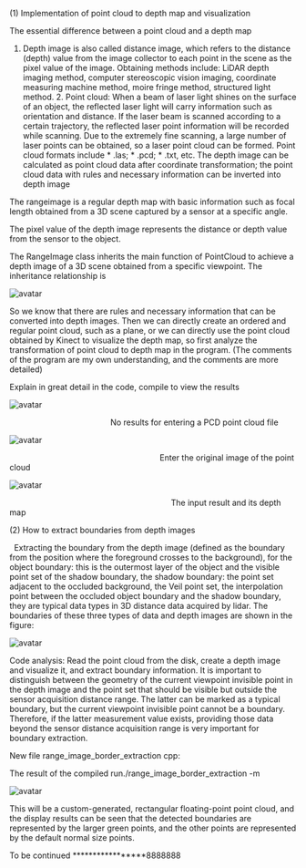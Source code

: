 (1) Implementation of point cloud to depth map and visualization 

 The essential difference between a point cloud and a depth map 

 1. Depth image is also called distance image, which refers to the distance (depth) value from the image collector to each point in the scene as the pixel value of the image. Obtaining methods include: LiDAR depth imaging method, computer stereoscopic vision imaging, coordinate measuring machine method, moire fringe method, structured light method. 2. Point cloud: When a beam of laser light shines on the surface of an object, the reflected laser light will carry information such as orientation and distance. If the laser beam is scanned according to a certain trajectory, the reflected laser point information will be recorded while scanning. Due to the extremely fine scanning, a large number of laser points can be obtained, so a laser point cloud can be formed. Point cloud formats include * .las; * .pcd; * .txt, etc. The depth image can be calculated as point cloud data after coordinate transformation; the point cloud data with rules and necessary information can be inverted into depth image 

 The rangeimage is a regular depth map with basic information such as focal length obtained from a 3D scene captured by a sensor at a specific angle. 

 The pixel value of the depth image represents the distance or depth value from the sensor to the object. 

 The RangeImage class inherits the main function of PointCloud to achieve a depth image of a 3D scene obtained from a specific viewpoint. The inheritance relationship is 

 ![avatar]( aHR0cDovL2ltYWdlczIwMTUuY25ibG9ncy5jb20vYmxvZy85NzYzOTQvMjAxNzAzLzk3NjM5NC0yMDE3MDMyMjE1MDY0ODY1OC0xMjY1NTM2MjY5LnBuZw) 

 So we know that there are rules and necessary information that can be converted into depth images. Then we can directly create an ordered and regular point cloud, such as a plane, or we can directly use the point cloud obtained by Kinect to visualize the depth map, so first analyze the transformation of point cloud to depth map in the program. (The comments of the program are my own understanding, and the comments are more detailed) 

 Explain in great detail in the code, compile to view the results 

 ![avatar]( aHR0cDovL2ltYWdlczIwMTUuY25ibG9ncy5jb20vYmxvZy85NzYzOTQvMjAxNzAzLzk3NjM5NC0yMDE3MDMyMjE1NDkzNjQyNC0xMjI5NzI4Nzg5LnBuZw) 

                                              No results for entering a PCD point cloud file 

 ![avatar]( aHR0cDovL2ltYWdlczIwMTUuY25ibG9ncy5jb20vYmxvZy85NzYzOTQvMjAxNzAzLzk3NjM5NC0yMDE3MDMyMjE1NDk1OTY3NC0yMDY3MTY2OTM3LnBuZw) 

                                                                    Enter the original image of the point cloud 

 ![avatar]( aHR0cDovL2ltYWdlczIwMTUuY25ibG9ncy5jb20vYmxvZy85NzYzOTQvMjAxNzAzLzk3NjM5NC0yMDE3MDMyMjE1NDkxMzA4MC0yMDYyODAxNjk0LnBuZw) 

                                                                         The input result and its depth map 

 (2) How to extract boundaries from depth images 

   Extracting the boundary from the depth image (defined as the boundary from the position where the foreground crosses to the background), for the object boundary: this is the outermost layer of the object and the visible point set of the shadow boundary, the shadow boundary: the point set adjacent to the occluded background, the Veil point set, the interpolation point between the occluded object boundary and the shadow boundary, they are typical data types in 3D distance data acquired by lidar. The boundaries of these three types of data and depth images are shown in the figure: 

 ![avatar]( aHR0cDovL2ltYWdlczIwMTUuY25ibG9ncy5jb20vYmxvZy85NzYzOTQvMjAxNzAyLzk3NjM5NC0yMDE3MDIyNzE5MzMxMDE3My0yMTI2ODE1NTkwLnBuZw) 

 Code analysis: Read the point cloud from the disk, create a depth image and visualize it, and extract boundary information. It is important to distinguish between the geometry of the current viewpoint invisible point in the depth image and the point set that should be visible but outside the sensor acquisition distance range. The latter can be marked as a typical boundary, but the current viewpoint invisible point cannot be a boundary. Therefore, if the latter measurement value exists, providing those data beyond the sensor distance acquisition range is very important for boundary extraction. 

 New file range_image_border_extraction cpp: 

 The result of the compiled run./range_image_border_extraction -m 

 ![avatar]( aHR0cDovL2ltYWdlczIwMTUuY25ibG9ncy5jb20vYmxvZy85NzYzOTQvMjAxNzAyLzk3NjM5NC0yMDE3MDIyNzE5NTQzNDUxNi03NjY1NzczNDIucG5n) 

 This will be a custom-generated, rectangular floating-point point cloud, and the display results can be seen that the detected boundaries are represented by the larger green points, and the other points are represented by the default normal size points. 

 To be continued *****************8888888 

